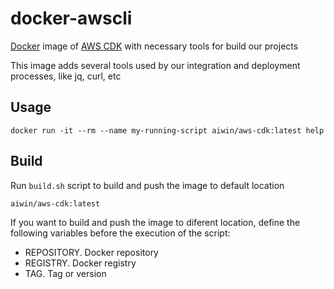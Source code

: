 docker-awscli
=============

[Docker](https://www.docker.com/) image of [AWS CDK](https://aws.amazon.com/es/cli/) with necessary tools for build our projects

This image adds several tools used by our integration and deployment processes, like jq, curl, etc

Usage
--------------

    docker run -it --rm --name my-running-script aiwin/aws-cdk:latest help


Build
--------------

Run `build.sh` script to build and push the image to default location

    aiwin/aws-cdk:latest

If you want to build and push the image to diferent location, define the following
variables before the execution of the script:

- REPOSITORY. Docker repository
- REGISTRY. Docker registry
- TAG. Tag or version
